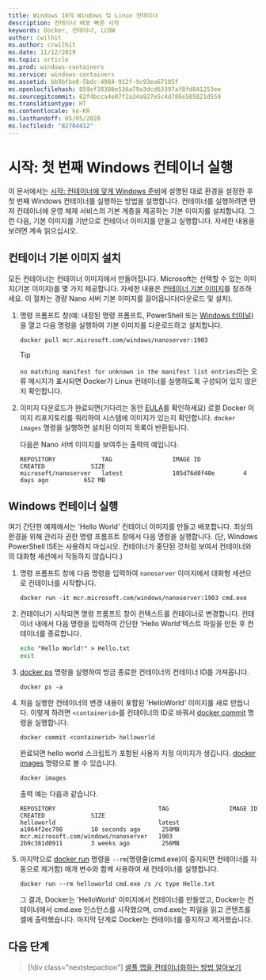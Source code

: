 ```yaml
---
title: Windows 10의 Windows 및 Linux 컨테이너
description: 컨테이너 배포 빠른 시작
keywords: Docker, 컨테이너, LCOW
author: cwilhit
ms.author: crwilhit
ms.date: 11/12/2019
ms.topic: article
ms.prod: windows-containers
ms.service: windows-containers
ms.assetid: bb9bfbe0-5bdc-4984-912f-9c93ea67105f
ms.openlocfilehash: 859ef38380e536a79a3dcd63397af8fd841253ee
ms.sourcegitcommit: 62f4bcca4e07f2a34a927e5c4d786e505821d559
ms.translationtype: HT
ms.contentlocale: ko-KR
ms.lasthandoff: 05/05/2020
ms.locfileid: "82784412"
---
```

# <a name="get-started-run-your-first-windows-container"></a>시작: 첫 번째 Windows 컨테이너 실행

이 문서에서는 [시작: 컨테이너에 맞게 Windows 준비](./set-up-environment.md)에 설명된 대로 환경을 설정한 후 첫 번째 Windows 컨테이너를 실행하는 방법을 설명합니다. 컨테이너를 실행하려면 먼저 컨테이너에 운영 체제 서비스의 기본 계층을 제공하는 기본 이미지를 설치합니다. 그런 다음, 기본 이미지를 기반으로 컨테이너 이미지를 만들고 실행합니다. 자세한 내용을 보려면 계속 읽으십시오.

## <a name="install-a-container-base-image"></a>컨테이너 기본 이미지 설치

모든 컨테이너는 컨테이너 이미지에서 만들어집니다. Microsoft는 선택할 수 있는 이미지(기본 이미지)를 몇 가지 제공합니다. 자세한 내용은 [컨테이너 기본 이미지](../manage-containers/container-base-images.md)를 참조하세요. 이 절차는 경량 Nano 서버 기본 이미지를 끌어옵니다(다운로드 및 설치).

1. 명령 프롬프트 창(예: 내장된 명령 프롬프트, PowerShell 또는 [Windows 터미널](https://www.microsoft.com/p/windows-terminal-preview/9n0dx20hk701?activetab=pivot:overviewtab))을 열고 다음 명령을 실행하여 기본 이미지를 다운로드하고 설치합니다.

   ```console
   docker pull mcr.microsoft.com/windows/nanoserver:1903
   ```

   > [!TIP]
   > `no matching manifest for unknown in the manifest list entries`라는 오류 메시지가 표시되면 Docker가 Linux 컨테이너를 실행하도록 구성되어 있지 않은지 확인합니다.

2. 이미지 다운로드가 완료되면(기다리는 동안 [EULA](../images-eula.md)를 확인하세요) 로컬 Docker 이미지 리포지토리를 쿼리하여 시스템에 이미지가 있는지 확인합니다. `docker images` 명령을 실행하면 설치된 이미지 목록이 반환됩니다.

   다음은 Nano 서버 이미지를 보여주는 출력의 예입니다.

   ```console
   REPOSITORY             TAG                 IMAGE ID            CREATED             SIZE
   microsoft/nanoserver   latest              105d76d0f40e        4 days ago          652 MB
   ```

## <a name="run-a-windows-container"></a>Windows 컨테이너 실행

여기 간단한 예제에서는 'Hello World' 컨테이너 이미지를 만들고 배포합니다. 최상의 환경을 위해 관리자 권한 명령 프롬프트 창에서 다음 명령을 실행합니다. (단, Windows PowerShell ISE는 사용하지 마십시오. 컨테이너가 중단된 것처럼 보여서 컨테이너와의 대화형 세션에서 작동하지 않습니다.)

1. 명령 프롬프트 창에 다음 명령을 입력하여 `nanoserver` 이미지에서 대화형 세션으로 컨테이너를 시작합니다.

   ```console
   docker run -it mcr.microsoft.com/windows/nanoserver:1903 cmd.exe
   ```
2. 컨테이너가 시작되면 명령 프롬프트 창이 컨텍스트를 컨테이너로 변경합니다. 컨테이너 내에서 다음 명령을 입력하여 간단한 'Hello World'텍스트 파일을 만든 후 컨테이너를 종료합니다.

   ```cmd
   echo "Hello World!" > Hello.txt
   exit
   ```   

3. [docker ps](https://docs.docker.com/engine/reference/commandline/ps/) 명령을 실행하여 방금 종료한 컨테이너의 컨테이너 ID를 가져옵니다.

   ```console
   docker ps -a
   ```

4. 처음 실행한 컨테이너의 변경 내용이 포함된 'HelloWorld' 이미지를 새로 만듭니다. 이렇게 하려면 `<containerid>`를 컨테이너의 ID로 바꿔서 [docker commit](https://docs.docker.com/engine/reference/commandline/commit/) 명령을 실행합니다.

   ```console
   docker commit <containerid> helloworld
   ```

   완료되면 hello world 스크립트가 포함된 사용자 지정 이미지가 생깁니다. [docker images](https://docs.docker.com/engine/reference/commandline/images/) 명령으로 볼 수 있습니다.

   ```console
   docker images
   ```

   출력 예는 다음과 같습니다.

   ```console
   REPOSITORY                             TAG                 IMAGE ID            CREATED             SIZE
   helloworld                             latest              a1064f2ec798        10 seconds ago      258MB
   mcr.microsoft.com/windows/nanoserver   1903                2b9c381d0911        3 weeks ago         256MB
   ```

5. 마지막으로 [docker run](https://docs.docker.com/engine/reference/commandline/run/) 명령을 `--rm`(명령줄(cmd.exe)이 중지되면 컨테이너를 자동으로 제거함) 매개 변수와 함께 사용하여 새 컨테이너를 실행합니다.

   ```console
   docker run --rm helloworld cmd.exe /s /c type Hello.txt
   ```
   그 결과, Docker는 'HelloWorld' 이미지에서 컨테이너를 만들었고, Docker는 컨테이너에서 cmd.exe 인스턴스를 시작했으며, cmd.exe는 파일을 읽고 콘텐츠를 셸에 출력했습니다. 마지막 단계로 Docker는 컨테이너를 중지하고 제거했습니다.

## <a name="next-steps"></a>다음 단계

> [!div class="nextstepaction"]
> [샘플 앱을 컨테이너화하는 방법 알아보기](./building-sample-app.md)
